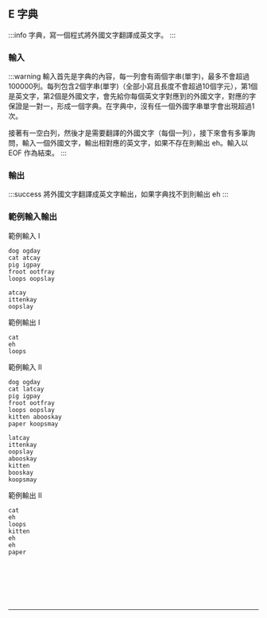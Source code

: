 ## E 字典 
:::info
字典，寫一個程式將外國文字翻譯成英文字。
:::


### 輸入
:::warning
輸入首先是字典的內容，每一列會有兩個字串(單字)，最多不會超過100000列。每列包含2個字串(單字)（全部小寫且長度不會超過10個字元），第1個是英文字，第2個是外國文字，會先給你每個英文字對應到的外國文字，對應的字保證是一對一，形成一個字典。在字典中，沒有任一個外國字串單字會出現超過1次。

接著有一空白列，然後才是需要翻譯的外國文字（每個一列），接下來會有多筆詢問，輸入一個外國文字，輸出相對應的英文字，如果不存在則輸出 eh。輸入以 EOF 作為結束。
:::

### 輸出
:::success
將外國文字翻譯成英文字輸出，如果字典找不到則輸出 eh
:::
<!---
UVa 10282 Babelfish
https://www.udebug.com/UVa/10282
--->

### 範例輸入輸出
範例輸入 I
```shell=
dog ogday
cat atcay
pig igpay
froot ootfray
loops oopslay

atcay
ittenkay
oopslay
```
範例輸出 I
```shell=
cat
eh
loops
```
範例輸入 II
```shell=
dog ogday
cat latcay
pig igpay
froot ootfray
loops oopslay
kitten abooskay
paper koopsmay

latcay
ittenkay
oopslay
abooskay
kitten
booskay
koopsmay
```

範例輸出 II
```shell=
cat
eh
loops
kitten
eh
eh
paper
```

<!---
```cpp=
#include <cstdio>
#include <map>
#include <string>

using namespace std;
int main()
{
    map<string,string>m;
    char line[200];
    while(gets(line)){
	if (line[0]=='\0') break;
	char a[50],b[50];
	sscanf(line,"%s %s",a,b);
	m[b]=a;
    }
    while(gets(line)){
	if (line[0]=='\0') break;
	if (m[line]=="\0") //map如果沒對應到，其內容為"\0"
	    printf("eh\n");
	else
       	     printf("%s\n",m[line].c_str()); //把C++字串換回C字串
    }
	return 0;
}

```
http://programming-study-notes.blogspot.com/2014/01/poj-2503-babelfish.html

:::spoiler 偷看解答

```cpp=
#include <iostream>
#include <map>
#include <string>
#include <sstream>

using namespace std;

int main()
{
	map<string, string> dict;
	string input, key, value;
	stringstream ss;

	while (getline(cin, input) && input != "") {
		ss.clear();
		ss << input;
		ss >> value >> key;
		dict[key] = value;
	}
	while (getline(cin, input)) cout << (dict.find(input) != dict.end() ? dict[input] : "eh") << endl;

	return 0;
}
```
https://www.pinghenotes.com/UVa-10282-Babelfish/

```cpp=
/*******************************************************/
/* UVa 10282 Babelfish                                 */
/* Author: Maplewing [at] knightzone.studio            */
/* Version: 2016/04/14                                 */
/*******************************************************/
#include <iostream>
#include <cstdio>
#include <string>
#include <sstream>
#include <map>
using namespace std;

int main(){
  string input;
  map<string, string> dictionary;
  while( getline(cin, input) && input != "" ){
   stringstream ss(input);
   string key, value;
   ss >> value >> key;
   dictionary[key] = value;
  }

  while( getline(cin, input) ){
    if( dictionary.find(input) == dictionary.end() ){
      printf("eh\n");
    }
    else {
      printf("%s\n", dictionary[input].c_str());
    }
  }

  return 0;
}
```
https://knightzone.studio/2016/04/14/3050/uva%EF%BC%9A10282%EF%BC%8Dbabelfish/

```cpp=
//By Koios1143
#include<iostream>
#include<sstream>
#include<algorithm>
using namespace std;
int i=0, res, res2;
string s, key, value, q;

struct word{
	string key;
	string value;
};
word dict[100010];

bool cmp(word p, word q){
	if(p.value != q.value) return p.value < q.value;
	return false;
}

int search(int l, int r, string p){
	while(l!=r){
		int mid = (l+r)/2;
		if(dict[mid].value == p) return mid;
		if(dict[mid].value < p) l = mid+1;
		else r=mid;
	}
	return -1;
}

int main(){
	while(getline(cin, s) && s!=""){
		// 因為輸入是用換行間格，一次讀取一整行比較好判斷
		// 接下來用 stringstream 分割字串
		stringstream ss;
		ss<<s;
		ss>>key>>value;
		dict[i].key = key;
		dict[i].value = value;
		i++;
	}
	sort(&dict[0], &dict[i], cmp);
	while(cin>>q){
		res = search(0, i, q);
		if(res == -1) cout<<"eh\n";
		else cout<<dict[res].key<<"\n";
	}

	return 0;
}

```
https://koios1143.github.io/2021/04/01/UVa10282/
:::

--->

<div id="moon"></div>

<style>
#moon {
  width: 80px;
  height: 80px;
  page-break-after: always /*在標籤後換頁*/
}
</style>

---
